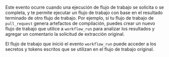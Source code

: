 
Este evento ocurre cuando una ejecución de flujo de trabajo se solicita o se completa, y te permite ejecutar un flujo de trabajo con base en el resultado terminado de otro flujo de trabajo. Por ejemplo, si tu flujo de trabajo de `pull_request` genera artefactos de compilación, puedes crear un nuevo flujo de trabajo que utilice a `workflow_run` para analizar los resultados y agregar un comentario la solicitud de extracción original.

El flujo de trabajo que inició el evento `workflow_run` puede acceder a los secretos y tokens escritos que se utilizan en el flujo de trabajo original.